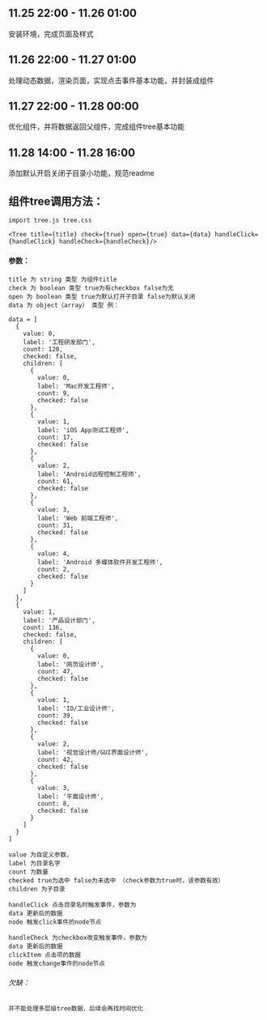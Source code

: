 ## 11.25 22:00 - 11.26 01:00
安装环境，完成页面及样式
## 11.26 22:00 - 11.27 01:00
处理动态数据，渲染页面，实现点击事件基本功能，并封装成组件
## 11.27 22:00 - 11.28 00:00
优化组件，并将数据返回父组件，完成组件tree基本功能
## 11.28 14:00 - 11.28 16:00
添加默认开启关闭子目录小功能，规范readme

## 组件tree调用方法：
`import tree.js tree.css`

  `<Tree title={title} check={true} open={true} data={data} handleClick={handleClick} handleCheck={handleCheck}/>`
  #### 参数：
    title 为 string 类型 为组件title
    check 为 boolean 类型 true为有checkbox false为无
    open 为 boolean 类型 true为默认打开子目录 false为默认关闭
    data 为 object（array） 类型 例：
    
    data = [
      {
        value: 0,
        label: '工程研发部门',
        count: 120,
        checked: false,
        children: [
          {
            value: 0,
            label: 'Mac开发工程师',
            count: 9,
            checked: false
          },
          {
            value: 1,
            label: 'iOS App测试工程师',
            count: 17,
            checked: false
          },
          {
            value: 2,
            label: 'Android远程控制工程师',
            count: 61,
            checked: false
          },
          {
            value: 3,
            label: 'Web 前端工程师',
            count: 31,
            checked: false
          },
          {
            value: 4,
            label: 'Android 多媒体软件开发工程师',
            count: 2,
            checked: false
          }
        ]
      },
      {
        value: 1,
        label: '产品设计部门',
        count: 136,
        checked: false,
        children: [
          {
            value: 0,
            label: '网页设计师',
            count: 47,
            checked: false
          },
          {
            value: 1,
            label: 'ID/工业设计师',
            count: 39,
            checked: false
          },
          {
            value: 2,
            label: '视觉设计师/GUI界面设计师',
            count: 42,
            checked: false
          },
          {
            value: 3,
            label: '平面设计师',
            count: 8,
            checked: false
          }
        ]
      }
    ]
    
    value 为自定义参数，
    label 为目录名字
    count 为数量
    checked true为选中 false为未选中 （check参数为true时，该参数有效）
    children 为子目录

    handleClick 点击目录名时触发事件，参数为
    data 更新后的数据
    node 触发click事件的node节点

    handleCheck 为checkbox改变触发事件，参数为
    data 更新后的数据
    clickItem 点击项的数据
    node 触发change事件的node节点

  ###### 欠缺：
    并不能处理多层级tree数据，后续会再找时间优化

